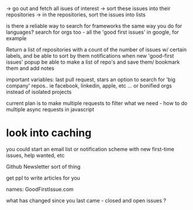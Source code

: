 
-> go out and fetch all isues of interest 
-> sort these issues into their repositories 
-> in the repositories, sort the issues into lists 








 

is there a reliable way to search for frameworks the same way you do for languages? 
search for orgs too - all the 'good first issues' in google, for example 

Return a list of repositories with a count of the number of issues w/ certain labels, and be able to sort by them 
notifications when new 'good-first issues' popup
be able to make a list of repo's and save them/ bookmark them and add notes 

important variables: last pull request, stars 
an option to search for 'big company' repos.. ie facebook, linkedin, apple, etc ... or bonified orgs instead of isolated projects 

current plan is to make multiple requests to filter what we need - how to do multiple async requests in javascript 

# look into caching 

you could start an email list or notification scheme with new first-time issues, help wanted, etc 

Github Newsletter sort of thing 

get ppl to write articles for you 

names: 
GoodFirstIssue.com  


what has changed since you last came - closed and open issues ? 


